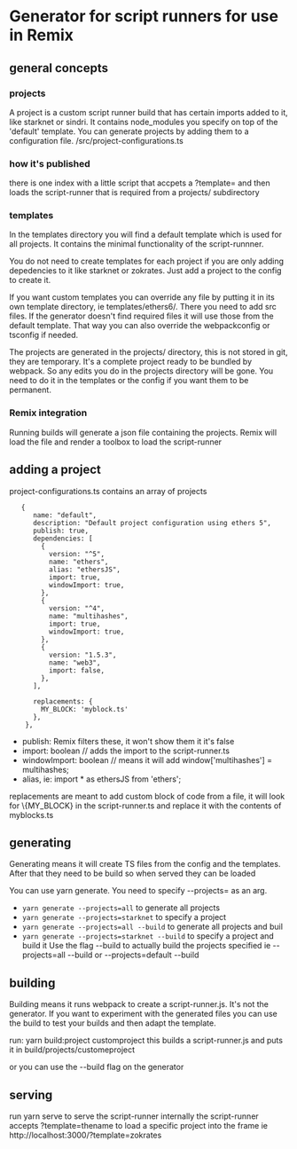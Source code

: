 # Generator for script runners for use in Remix


## general concepts


### projects 

A project is a custom script runner build that has certain imports added to it, like starknet or sindri. It contains node_modules you specify on top of the 'default' template. You can generate projects by adding them to a configuration file. 
/src/project-configurations.ts

### how it's published

there is one index with a little script that accpets a ?template= and then loads the script-runner that is required from a projects/ subdirectory

### templates

In the templates directory you will find a default template which is used for all projects.
It contains the minimal functionality of the script-runnner.

You do not need to create templates for each project if you are only adding depedencies to it like starknet or zokrates. Just add a project to the config to create it.

If you want custom templates you can override any file by putting it in its own template directory, ie
templates/ethers6/. There you need to add src files. If the generator doesn't find required files it will use those from the default template.
That way you can also override the webpackconfig or tsconfig if needed.

The projects are generated in the projects/ directory, this is not stored in git, they are temporary. It's a complete project ready to be bundled by webpack.
So any edits you do in the projects directory will be gone. You need to do it in the templates or the config if you want them to be permanent.

### Remix integration

Running builds will generate a json file containing the projects. Remix will load the file and render a toolbox to load the script-runner

## adding a project

project-configurations.ts contains an array of projects

```
   {
      name: "default",
      description: "Default project configuration using ethers 5",
      publish: true,
      dependencies: [
        {
          version: "^5",
          name: "ethers",
          alias: "ethersJS",
          import: true,
          windowImport: true,
        },
        {
          version: "^4",
          name: "multihashes",
          import: true,
          windowImport: true,
        },
        {
          version: "1.5.3",
          name: "web3",
          import: false,
        },
      ],

      replacements: {
        MY_BLOCK: 'myblock.ts'
      },
    },

```
- publish: Remix filters these, it won't show them it it's false
- import: boolean // adds the import to the script-runner.ts
- windowImport: boolean // means it will add window['multihashes'] = multihashes;
- alias, ie: import * as ethersJS from 'ethers';

replacements are meant to add custom block of code from a file, it will look for 
\\{MY_BLOCK} in the script-runner.ts
and replace it with the contents of myblocks.ts

## generating 

Generating means it will create TS files from the config and the templates.
After that they need to be build so when served they can be loaded

You can use yarn generate. You need to specify --projects= as an arg.
- ```yarn generate --projects=all``` to generate all projects
- ```yarn generate --projects=starknet``` to specify a project
- ```yarn generate --projects=all --build``` to generate all projects and buil
- ```yarn generate --projects=starknet --build``` to specify a project and build it
Use the flag --build to actually build the projects specified
ie --projects=all --build 
or --projects=default --build

## building 

Building means it runs webpack to create a script-runner.js. It's not the generator.
If you want to experiment with the generated files you can use the build to test your builds and then adapt the template.

run: yarn build:project customproject
this builds a script-runner.js and puts it in build/projects/customeproject

or you can use the --build flag on the generator


## serving

run yarn serve to serve the script-runner
internally the script-runner accepts ?template=thename
to load a specific project into the frame
ie http://localhost:3000/?template=zokrates




